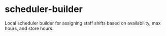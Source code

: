 # scheduler-builder
Local scheduler builder for assigning staff shifts based on availability, max hours, and store hours.
